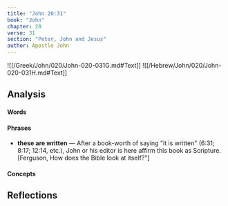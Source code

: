 ```yaml
---
title: "John 20:31"
book: "John"
chapter: 20
verse: 31
section: "Peter, John and Jesus"
author: Apostle John
---
```

![[/Greek/John/020/John-020-031G.md#Text]]
![[/Hebrew/John/020/John-020-031H.md#Text]]

## Analysis

#### Words

#### Phrases
- **these are written** — After a book-worth of saying "it is written" (6:31; 8:17; 12:14, etc.), John or his editor is here affirm this book as Scripture. [Ferguson, How does the Bible look at itself?"]

#### Concepts

## Reflections
